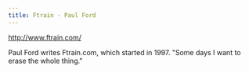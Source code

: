 ```yaml
---
title: Ftrain - Paul Ford
---
```

http://www.ftrain.com/

Paul Ford writes Ftrain.com, which started in 1997.
"Some days I want to erase the whole thing."
